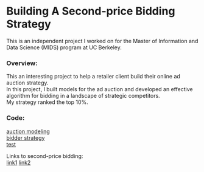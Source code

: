 # Building A Second-price Bidding Strategy

This is an independent project I worked on for the Master of Information and Data Science (MIDS) program at UC Berkeley.

### **Overview:**
This an interesting project to help a retailer client build their online ad auction strategy.<br>
In this project, I built models for the ad auction and developed an effective algorithm for bidding in a landscape of strategic competitors.<br>
My strategy ranked the top 10%.


### **Code:**
[auction modeling](auction_lastname.py)<br>
[bidder strategy](bidder_lastname.py)<br>
[test](project1.py)<br>


Links to second-price bidding:<br>
[link1](https://smartyads.com/blog/smartyads-dual-auction-soft-transition-towards-first-price-auctions)
[link2](https://voluum.com/blog/)

